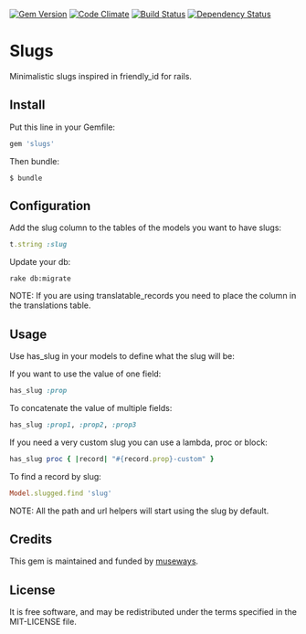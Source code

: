 [![Gem Version](https://badge.fury.io/rb/slugs.svg)](http://badge.fury.io/rb/slugs) [![Code Climate](https://codeclimate.com/github/museways/slugs/badges/gpa.svg)](https://codeclimate.com/github/museways/slugs) [![Build Status](https://travis-ci.org/museways/slugs.svg?branch=master)](https://travis-ci.org/museways/slugs) [![Dependency Status](https://gemnasium.com/museways/slugs.svg)](https://gemnasium.com/museways/slugs)

# Slugs

Minimalistic slugs inspired in friendly_id for rails.

## Install

Put this line in your Gemfile:
```ruby
gem 'slugs'
```

Then bundle:
```
$ bundle
```

## Configuration

Add the slug column to the tables of the models you want to have slugs:
```ruby
t.string :slug
```

Update your db:
```
rake db:migrate
```

NOTE: If you are using translatable_records you need to place the column in the translations table.

## Usage

Use has_slug in your models to define what the slug will be:

If you want to use the value of one field:
```ruby
has_slug :prop
```

To concatenate the value of multiple fields:
```ruby
has_slug :prop1, :prop2, :prop3
```

If you need a very custom slug you can use a lambda, proc or block:
```ruby
has_slug proc { |record| "#{record.prop}-custom" }
```

To find a record by slug:
```ruby
Model.slugged.find 'slug'
```

NOTE: All the path and url helpers will start using the slug by default.

## Credits

This gem is maintained and funded by [museways](http://museways.com).

## License

It is free software, and may be redistributed under the terms specified in the MIT-LICENSE file.
